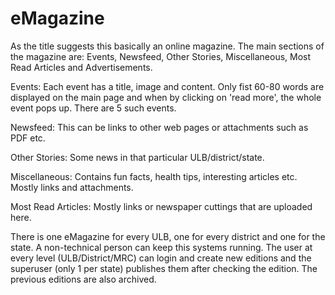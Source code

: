 # eMagazine
As the title suggests this basically an online magazine. 
The main sections of the magazine are: Events, Newsfeed, Other Stories, Miscellaneous, Most Read Articles and Advertisements.

Events: Each event has a title, image and content. Only fist 60-80 words are displayed on the main page and when by clicking on 'read more', the whole event pops up. There are 5 such events.

Newsfeed: This can be links to other web pages or attachments such as PDF etc.

Other Stories: Some news in that particular ULB/district/state. 

Miscellaneous: Contains fun facts, health tips, interesting articles etc. Mostly links and attachments.

Most Read Articles: Mostly links or newspaper cuttings that are uploaded here.

There is one eMagazine for every ULB, one for every district and one for the state. A non-technical person can keep this systems running. The user at every level (ULB/District/MRC) can login and create new editions and the superuser (only 1 per state) publishes them after checking the edition. The previous editions are also archived.
